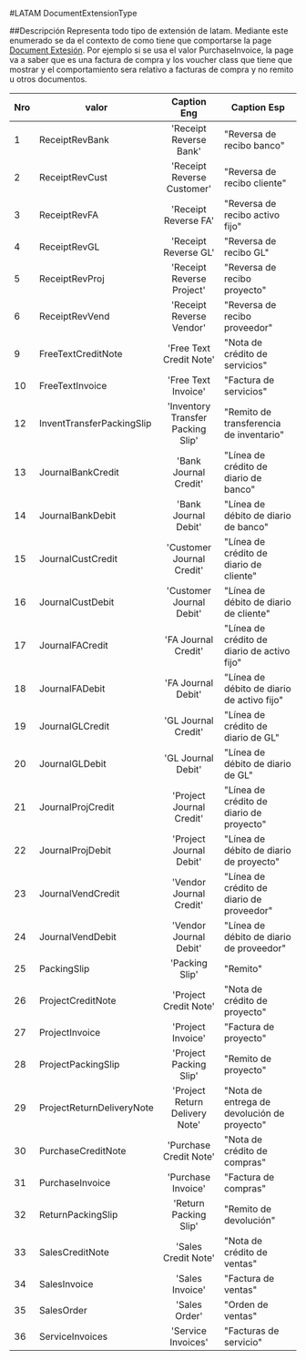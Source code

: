 #LATAM DocumentExtensionType

##Descripción
Representa todo tipo de extensión de latam. Mediante este enumerado se da el contexto de como tiene que comportarse la page [Document Extesión](../../../LATAM-DocumentExtension/LATAM-DocumentExtension.md). Por ejemplo si se usa el valor PurchaseInvoice, la page va a saber que es una factura de compra y los voucher class que tiene que mostrar y el comportamiento sera relativo a facturas de compra y no remito u otros documentos.

|Nro|valor| Caption Eng | Caption Esp|
|---|-----|:-------------:|------------|
|1|ReceiptRevBank|'Receipt Reverse Bank'|"Reversa de recibo banco"|
|2|ReceiptRevCust|'Receipt Reverse Customer'|"Reversa de recibo cliente"|
|3|ReceiptRevFA|'Receipt Reverse FA'|"Reversa de recibo activo fijo"|
|4|ReceiptRevGL|'Receipt Reverse GL'|"Reversa de recibo GL"|
|5|ReceiptRevProj|'Receipt Reverse Project'|"Reversa de recibo proyecto"|
|6|ReceiptRevVend|'Receipt Reverse Vendor'|"Reversa de recibo proveedor"|
|9|FreeTextCreditNote|'Free Text Credit Note'|"Nota de crédito de servicios"|
|10|FreeTextInvoice|'Free Text Invoice'|"Factura de servicios"|
|12|InventTransferPackingSlip|'Inventory Transfer Packing Slip'|"Remito de transferencia de inventario"|
|13|JournalBankCredit|'Bank Journal  Credit'|"Línea de crédito de diario de banco"|
|14|JournalBankDebit|'Bank Journal  Debit'|"Línea de débito de diario de banco"|
|15|JournalCustCredit|'Customer Journal  Credit'|"Línea de crédito de diario de cliente"|
|16|JournalCustDebit|'Customer Journal  Debit'|"Línea de débito de diario de cliente"|
|17|JournalFACredit|'FA Journal  Credit'|"Línea de crédito de diario de activo fijo"|
|18|JournalFADebit|'FA Journal  Debit'|"Línea de débito de diario de activo fijo"|
|19|JournalGLCredit|'GL Journal  Credit'|"Línea de crédito de diario de GL"|
|20|JournalGLDebit|'GL Journal  Debit'|"Línea de débito de diario de GL"|
|21|JournalProjCredit|'Project Journal  Credit'|"Línea de crédito de diario de proyecto"|
|22|JournalProjDebit|'Project Journal  Debit'|"Línea de débito de diario de proyecto"|
|23|JournalVendCredit|'Vendor Journal  Credit'|"Línea de crédito de diario de proveedor"|
|24|JournalVendDebit|'Vendor Journal  Debit'|"Línea de débito de diario de proveedor"|
|25|PackingSlip|'Packing Slip'|"Remito"|
|26|ProjectCreditNote|'Project Credit Note'|"Nota de crédito de proyecto"|
|27|ProjectInvoice|'Project Invoice'|"Factura de proyecto"|
|28|ProjectPackingSlip|'Project Packing Slip'|"Remito de proyecto"|
|29|ProjectReturnDeliveryNote|'Project Return Delivery Note'|"Nota de entrega de devolución de proyecto"|
|30|PurchaseCreditNote|'Purchase Credit Note'|"Nota de crédito de compras"|
|31|PurchaseInvoice|'Purchase Invoice'|"Factura de compras"|
|32|ReturnPackingSlip|'Return Packing Slip'|"Remito de devolución"|
|33|SalesCreditNote|'Sales Credit Note'|"Nota de crédito de ventas"|
|34|SalesInvoice|'Sales Invoice'|"Factura de ventas"|
|35|SalesOrder|'Sales Order'|"Orden de ventas"|
|36|ServiceInvoices|'Service Invoices'|"Facturas de servicio"|
